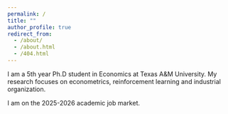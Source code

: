 ```yaml
---
permalink: /
title: ""
author_profile: true
redirect_from: 
  - /about/
  - /about.html
  - /404.html
---
```


I am a 5th year Ph.D student in Economics at Texas A&M University. My research focuses on econometrics, reinforcement learning and industrial organization.

I am on the 2025-2026 academic job market.

